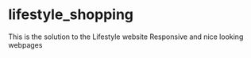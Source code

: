 # lifestyle_shopping
This is the solution to the Lifestyle website 
Responsive and nice looking webpages
